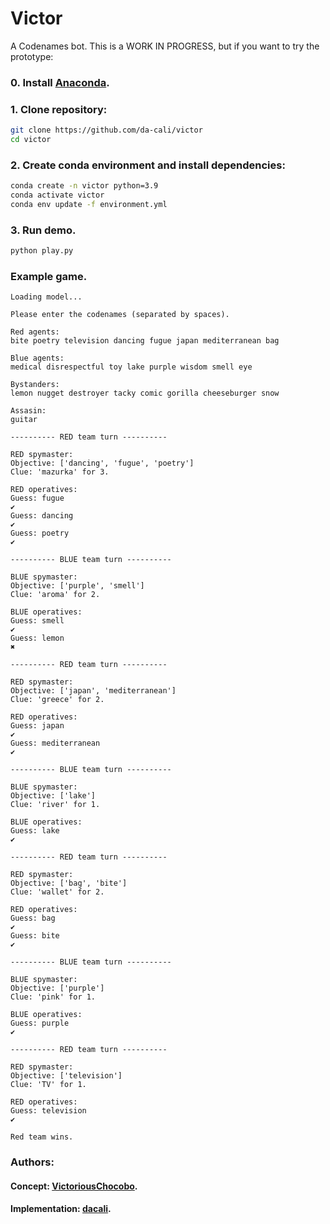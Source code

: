 # Victor

A Codenames bot. This is a WORK IN PROGRESS, but if you want to try the prototype:

### 0. Install [Anaconda](https://www.anaconda.com/products/individual).

### 1. Clone repository:

```sh
git clone https://github.com/da-cali/victor
cd victor
```

### 2. Create conda environment and install dependencies:

```sh
conda create -n victor python=3.9
conda activate victor
conda env update -f environment.yml
```

### 3. Run demo.

```sh
python play.py
```

### Example game.

```
Loading model...

Please enter the codenames (separated by spaces).

Red agents:
bite poetry television dancing fugue japan mediterranean bag

Blue agents:
medical disrespectful toy lake purple wisdom smell eye

Bystanders:
lemon nugget destroyer tacky comic gorilla cheeseburger snow

Assasin:
guitar

---------- RED team turn ----------

RED spymaster:
Objective: ['dancing', 'fugue', 'poetry'] 
Clue: 'mazurka' for 3.

RED operatives:
Guess: fugue
✔️
Guess: dancing
✔️
Guess: poetry
✔️

---------- BLUE team turn ----------

BLUE spymaster:
Objective: ['purple', 'smell'] 
Clue: 'aroma' for 2.

BLUE operatives:
Guess: smell
✔️
Guess: lemon
✖️

---------- RED team turn ----------

RED spymaster:
Objective: ['japan', 'mediterranean'] 
Clue: 'greece' for 2.

RED operatives:
Guess: japan
✔️
Guess: mediterranean
✔️

---------- BLUE team turn ----------

BLUE spymaster:
Objective: ['lake'] 
Clue: 'river' for 1.

BLUE operatives:
Guess: lake
✔️

---------- RED team turn ----------

RED spymaster:
Objective: ['bag', 'bite'] 
Clue: 'wallet' for 2.

RED operatives:
Guess: bag
✔️
Guess: bite
✔️

---------- BLUE team turn ----------

BLUE spymaster:
Objective: ['purple'] 
Clue: 'pink' for 1.

BLUE operatives:
Guess: purple
✔️

---------- RED team turn ----------

RED spymaster:
Objective: ['television'] 
Clue: 'TV' for 1.

RED operatives:
Guess: television
✔️

Red team wins.
```

### Authors:
#### Concept: [VictoriousChocobo](https://github.com/VictoriousChocobo).
#### Implementation: [dacali](https://github.com/da-cali).